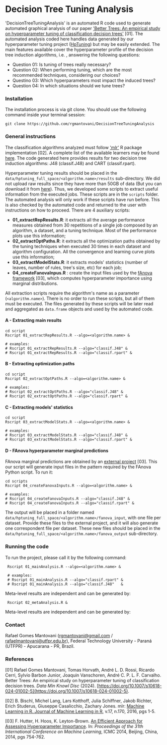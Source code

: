 # Decision Tree Tuning Analysis

'DecisionTreeTuningAnalysis' is an automated R code used to generate automated graphical analysis of our paper ['Better Trees: An empirical study on hyperparameter tuning of classification decision trees'](https://link.springer.com/article/10.1007/s10618-024-01002-5) [01]. The automated analysis coded here handles data generated by our hyperparameter tuning project ([HpTuning](https://github.com/rgmantovani/HpTuning))
but may be easily extended. The main features available cover the hyperparameter profile of the decision tree induction algorithms, i.e. , answering the following questions:

* Question 01: Is tuning of trees really necessary?
* Question 02: When performing tuning, which are the most recommended techniques, considering our choices?
* Questino 03: Which hyperparameters most impact the induced trees? 
* Question 04: In which situations should we tune trees?

### Installation

The installation process is via git clone. You should use the following command inside your terminal session:

```
git clone https://github.com/rgmantovani/DecisionTreeTuningAnalysis
```

### General instructions

The classification algorithms analyzed must follow ['mlr'](https://github.com/mlr-org/mlr) R package implementation [02]. A complete list of the available learners may be found [here](http://mlr-org.github.io/mlr-tutorial/release/html/integrated_learners/). The code generated here provides results for two decision tree induction algorithms: J48 (classif.J48) and CART (classif.rpart). 

Hyperparameter tuning results should be placed in the ```data/hptuning_full_space/<algorithm.name>/results``` sub-directory. We did not upload raw results since they have more than 50GB of data (But you can download it from [here](https://drive.google.com/drive/folders/1Ltz63VCv4tFPLxxQesvjV6Cmt5_wFrdn?usp=sharing)). Thus, we developed some scripts to extract useful information from the executed jobs. These scripts are in the ```scripts``` folder. The automated analysis will only work if these scripts have run before. This is also checked by the automated code and returned to the user with instructions on how to proceed. There are 4 auxiliary scripts:

* **01_extractRepResults.R**: it extracts all the average performance measures obtained from 30 repetitions of a single job composed by an algorithm, a dataset, and a tuning technique. Most of the performance plots use this information;
* **02_extractOptPaths.R**: it extracts all the optimization paths obtained by the tuning techniques when executed 30 times in each dataset and algorithm configuration. All the convergence and learning curve plots use this information;
* **03_extractModelStats.R**: it extracts models' statistics (number of leaves, number of rules, tree's size, etc) for each job;
* **04_createFanovaInpus.R** : create the input files used by the [fAnova framework](https://github.com/automl/fanova) [03], which computes hyperparameter importance using marginal distributions.

All extraction scripts require the algorithm's name as a parameter (```<algorithm.name>```).
There is no order to run these scripts, but all of them must be executed. The files generated by these scripts will be later read and aggregated as ```data.frame``` objects and used by the automated code. 


#### A - Extracting main results

```shell
cd script
Rscript 01_extractRepResults.R --algo=<algorithm.name> &

# examples:
# Rscript 01_extractRepResults.R --algo="classif.J48" &
# Rscript 01_extractRepResults.R --algo="classif.rpart" &
```

#### B - Extracting optimization paths

```shell
cd script
Rscript 02_extractOptPaths.R --algo=<algorithm.name> &

# examples:
# Rscript 02_extractOptPaths.R --algo="classif.J48" &
# Rscript 02_extractOptPaths.R --algo="classif.rpart" &
```

#### C - Extracting models' statistics 

```shell
cd script
Rscript 03_extractModelStats.R --algo=<algorithm.name> &

# examples:
# Rscript 03_extractModelStats.R --algo="classif.J48" &
# Rscript 03_extractModelStats.R --algo="classif.rpart" &
```

#### D - FAnova hyperparameter marginal predictions

FAnova marginal predictions are obtained by an [external project](https://github.com/automl/fanova) [03]. This our script will generate input files in the pattern required by the FAnova Python script. To run it:

```shell
cd scripts
Rscript 04_createFanovaInputs.R --algo=<algorithm.name> &

# examples:
# Rscript 04_createFanovaInputs.R --algo="classif.J48" &
# Rscript 04_createFanovaInputs.R --algo="classif.rpart" &
```

The output will be placed in a folder named ```data/hptuning_full_space/<algorithm.name>/fanova_input```,
with one file per dataset. Provide these files to the external project, and it will also generate one correspondent file per dataset. These new files should be placed in the ```data/hptuning_full_space/<algorithm.name>/fanova_output``` sub-directory.

### Running the code

To run the project, please call it by the following command:
```shell
 Rscript 01_mainAnalysis.R --algo=<algorithm.name> &

 # examples:
 # Rscript 01_mainAnalysis.R --algo="classif.rpart" &
 # Rscript 01_mainAnalysis.R --algo="classif.J48"   &
```

Meta-level results are independent and can be generated by:
```shell
 Rscript 02_metaAnalysis.R &
```

Meta-level results are independent and can be generated by:


### Contact

Rafael Gomes Mantovani (rgmantovani@gmail.com / rafaelmantovani@utfpr.edu.br), Federal Technology University - Paraná (UTFPR) - Apucarana - PR, Brazil.

### References

[01] Rafael Gomes Mantovani, Tomas Horvath, André L. D. Rossi, Ricardo Cerri, Sylvio Barbon Junior, Joaquin Vanschoren, André C. P. L. F. Carvalho. Better Trees: An empirical study on hyperparameter tuning of classification decision trees. *Data Min Knowl Disc* (2024). [https://doi.org/10.1007/s10618-024-01002-5](https://doi.org/10.1007/s10618-024-01002-5).

[02] B. Bischl, Michel Lang, Lars Kotthoff, Julia Schiffner, Jakob Richter, Erich Studerus, Giuseppe Casalicchio, Zachary Jones. mlr: [Machine Learning in R. Journal of Machine Learning in R](https://github.com/mlr-org/mlr), v.17, n.170, 2016, pgs 1-5.

[03] F. Hutter, H. Hoos, K. Leyton-Brown. [An Efficient Approach for Assessing Hyperparameter Importance](http://jmlr.org/proceedings/papers/v32/hutter14.html). In: *Proceedings of the 31th International Conference on Machine Learning*, ICMC 2014, Beijing, China, 2014, pgs 754-762.
